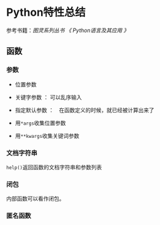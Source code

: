# Python特性总结

参考书籍：*图灵系列丛书 《 Python语言及其应用 》*

## 函数

### 参数

* 位置参数
* 关键字参数 ： 可以乱序输入
* 指定默认参数 ：　在函数定义的时候，就已经被计算出来了

* 用`*args`收集位置参数
* 用`**kwargs`收集关键词参数

### 文档字符串

`help()`返回函数的文档字符串和参数列表

### 闭包

内部函数可以看作闭包。

### 匿名函数